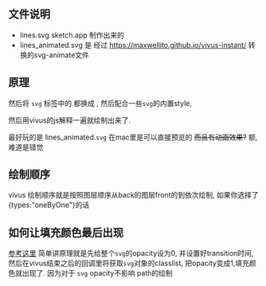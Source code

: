 ## 文件说明

* lines.svg sketch.app 制作出来的
* lines_animated.svg 是 经过 https://maxwellito.github.io/vivus-instant/ 转换的svg-animate文件

## 原理

然后将 `svg` 标签中的 <cricle> <rectangle> 都换成 <path>, 然后配合一些`svg`的内置style,

然后用vivus的js解释一遍就绘制出来了.

最好玩的是 lines_animated.`svg` 在mac里是可以直接预览的  ~~而且有动画效果?~~ 额,难道是错觉



## 绘制顺序
vivus 绘制顺序就是按照图层顺序从back的图层front的到依次绘制, 如果你选择了{types:"oneByOne"}的话


## 如何让填充颜色最后出现 
[参考这里](https://github.com/maxwellito/vivus/blob/master/hacks.md)
简单讲原理就是先给整个`svg`的opacity设为0, 并设置好transition时间, 然后在vivus结束之后的回调里将获取`svg`对象的classlist,
把opacity变成1,填充颜色就出现了. 因为对于 `svg` opacity不影响 path的绘制